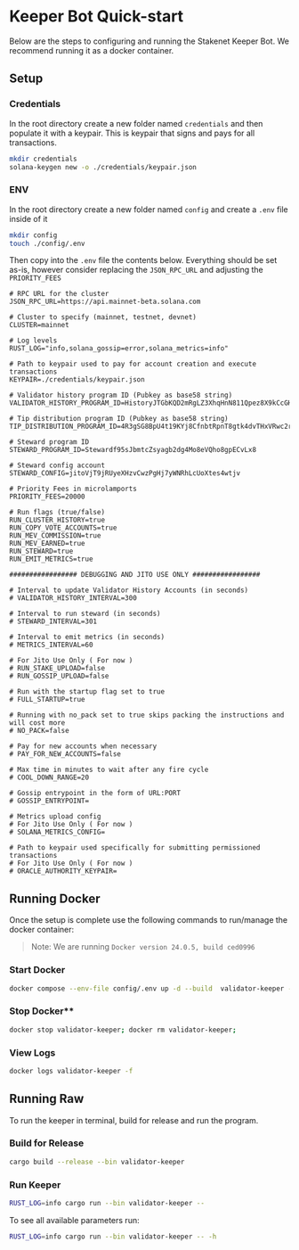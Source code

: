 # Keeper Bot Quick-start

Below are the steps to configuring and running the Stakenet Keeper Bot. We recommend running it as a docker container.

## Setup

### Credentials

In the root directory create a new folder named `credentials` and then populate it with a keypair. This is keypair that signs and pays for all transactions.

```bash
mkdir credentials
solana-keygen new -o ./credentials/keypair.json
```

### ENV

In the root directory create a new folder named `config` and create a `.env` file inside of it

```bash
mkdir config
touch ./config/.env
```

Then copy into the `.env` file the contents below. Everything should be set as-is, however consider replacing the `JSON_RPC_URL` and adjusting the `PRIORITY_FEES`

```.env
# RPC URL for the cluster
JSON_RPC_URL=https://api.mainnet-beta.solana.com

# Cluster to specify (mainnet, testnet, devnet)
CLUSTER=mainnet

# Log levels
RUST_LOG="info,solana_gossip=error,solana_metrics=info"

# Path to keypair used to pay for account creation and execute transactions
KEYPAIR=./credentials/keypair.json

# Validator history program ID (Pubkey as base58 string)
VALIDATOR_HISTORY_PROGRAM_ID=HistoryJTGbKQD2mRgLZ3XhqHnN811Qpez8X9kCcGHoa

# Tip distribution program ID (Pubkey as base58 string)
TIP_DISTRIBUTION_PROGRAM_ID=4R3gSG8BpU4t19KYj8CfnbtRpnT8gtk4dvTHxVRwc2r7

# Steward program ID
STEWARD_PROGRAM_ID=Stewardf95sJbmtcZsyagb2dg4Mo8eVQho8gpECvLx8

# Steward config account
STEWARD_CONFIG=jitoVjT9jRUyeXHzvCwzPgHj7yWNRhLcUoXtes4wtjv

# Priority Fees in microlamports
PRIORITY_FEES=20000

# Run flags (true/false)
RUN_CLUSTER_HISTORY=true
RUN_COPY_VOTE_ACCOUNTS=true
RUN_MEV_COMMISSION=true
RUN_MEV_EARNED=true
RUN_STEWARD=true
RUN_EMIT_METRICS=true

################# DEBUGGING AND JITO USE ONLY #################

# Interval to update Validator History Accounts (in seconds)
# VALIDATOR_HISTORY_INTERVAL=300

# Interval to run steward (in seconds)
# STEWARD_INTERVAL=301

# Interval to emit metrics (in seconds)
# METRICS_INTERVAL=60

# For Jito Use Only ( For now )
# RUN_STAKE_UPLOAD=false
# RUN_GOSSIP_UPLOAD=false

# Run with the startup flag set to true
# FULL_STARTUP=true

# Running with no_pack set to true skips packing the instructions and will cost more
# NO_PACK=false

# Pay for new accounts when necessary
# PAY_FOR_NEW_ACCOUNTS=false

# Max time in minutes to wait after any fire cycle
# COOL_DOWN_RANGE=20

# Gossip entrypoint in the form of URL:PORT
# GOSSIP_ENTRYPOINT=

# Metrics upload config
# For Jito Use Only ( For now )
# SOLANA_METRICS_CONFIG=

# Path to keypair used specifically for submitting permissioned transactions
# For Jito Use Only ( For now )
# ORACLE_AUTHORITY_KEYPAIR=
```

## Running Docker

Once the setup is complete use the following commands to run/manage the docker container:

> Note: We are running `Docker version 24.0.5, build ced0996`

### Start Docker

```bash
docker compose --env-file config/.env up -d --build  validator-keeper --remove-orphans
```

### Stop Docker**

```bash
docker stop validator-keeper; docker rm validator-keeper;
```

### View Logs

```bash
docker logs validator-keeper -f
```

## Running Raw

To run the keeper in terminal, build for release and run the program.

### Build for Release

```bash
cargo build --release --bin validator-keeper
```

### Run Keeper

```bash
RUST_LOG=info cargo run --bin validator-keeper --
```

To see all available parameters run:

```bash
RUST_LOG=info cargo run --bin validator-keeper -- -h
```
